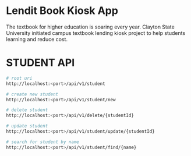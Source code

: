 # Lendit Book Kiosk App

The textbook for higher education is soaring every year. Clayton State University initiated campus textbook lending kiosk project to help students learning and reduce cost.


# STUDENT API

```bash
# root uri
http://localhost:<port>/api/v1/student

# create new student
http://localhost:<port>/api/v1/student/new

# delete student
http://localhost:<port>/api/v1/delete/{studentId}

# update student
http://localhost:<port>/api/v1/student/update/{studentId}

# search for student by name
http://localhost:<port>/api/v1/student/find/{name}
```